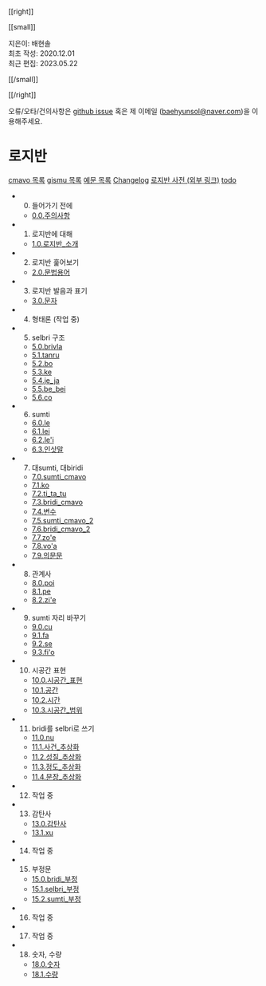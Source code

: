[[right]]

[[small]]

지은이: 배현솔\
최초 작성: 2020.12.01\
최근 편집: 2023.05.22

[[/small]]

[[/right]]

오류/오타/건의사항은 [github issue](https://github.com/baehyunsol/Lojban/issues) 혹은 제 이메일 (baehyunsol@naver.com)을 이용해주세요.

# 로지반

[cmavo 목록](cmavo.html) [gismu 목록](gismu.html) [예문 목록](sentences.html) [Changelog](log.html) [로지반 사전 (외부 링크)](https://la-lojban.github.io/sutysisku/lojban/) [todo](todo.html)

- 0. 들어가기 전에
  - [0.0.주의사항](00_00_주의사항.html)
- 1. 로지반에 대해
  - [1.0.로지반_소개](01_00_로지반_소개.html)
- 2. 로지반 훑어보기
  - [2.0.문법용어](02_00_문법용어.html)
- 3. 로지반 발음과 표기
  - [3.0.문자](03_00_문자.html)
- 4. 형태론 (작업 중)
- 5. selbri 구조
  - [5.0.brivla](05_00_brivla.html)
  - [5.1.tanru](05_01_tanru.html)
  - [5.2.bo](05_02_bo.html)
  - [5.3.ke](05_03_ke.html)
  - [5.4.je_ja](05_04_je_ja.html)
  - [5.5.be_bei](05_05_be_bei.html)
  - [5.6.co](05_06_co.html)
- 6. sumti
  - [6.0.le](06_00_le.html)
  - [6.1.lei](06_01_lei.html)
  - [6.2.le'i](06_02_le'i.html)
  - [6.3.인삿말](06_03_인삿말.html)
- 7. 대sumti, 대biridi
  - [7.0.sumti_cmavo](07_00_sumti_cmavo.html)
  - [7.1.ko](07_01_ko.html)
  - [7.2.ti_ta_tu](07_02_ti_ta_tu.html)
  - [7.3.bridi_cmavo](07_03_bridi_cmavo.html)
  - [7.4.변수](07_04_변수.html)
  - [7.5.sumti_cmavo_2](07_05_sumti_cmavo_2.html)
  - [7.6.bridi_cmavo_2](07_06_bridi_cmavo_2.html)
  - [7.7.zo'e](07_07_zo'e.html)
  - [7.8.vo'a](07_08_vo'a.html)
  - [7.9.의문문](07_09_의문문.html)
- 8. 관계사
  - [8.0.poi](08_00_poi.html)
  - [8.1.pe](08_01_pe.html)
  - [8.2.zi'e](08_02_zi'e.html)
- 9. sumti 자리 바꾸기
  - [9.0.cu](09_00_cu.html)
  - [9.1.fa](09_01_fa.html)
  - [9.2.se](09_02_se.html)
  - [9.3.fi'o](09_03_fi'o.html)
- 10. 시공간 표현
  - [10.0.시공간_표현](10_00_시공간_표현.html)
  - [10.1.공간](10_01_공간.html)
  - [10.2.시간](10_02_시간.html)
  - [10.3.시공간_범위](10_03_시공간_범위.html)
- 11. bridi를 selbri로 쓰기
  - [11.0.nu](11_00_nu.html)
  - [11.1.사건_추상화](11_01_사건_추상화.html)
  - [11.2.성질_추상화](11_02_성질_추상화.html)
  - [11.3.정도_추상화](11_03_정도_추상화.html)
  - [11.4.문장_추상화](11_04_문장_추상화.html)
- 12. 작업 중
- 13. 감탄사
  - [13.0.감탄사](13_00_감탄사.html)
  - [13.1.xu](13_01_xu.html)
- 14. 작업 중
- 15. 부정문
  - [15.0.bridi_부정](15_00_bridi_부정.html)
  - [15.1.selbri_부정](15_01_selbri_부정.html)
  - [15.2.sumti_부정](15_02_sumti_부정.html)
- 16. 작업 중
- 17. 작업 중
- 18. 숫자, 수량
  - [18.0.숫자](18_00_숫자.html)
  - [18.1.수량](18_01_수량.html)